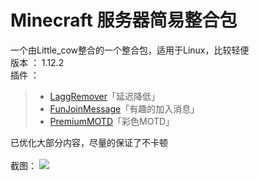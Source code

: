 # Minecraft 服务器简易整合包
一个由Little_cow整合的一个整合包，适用于Linux，比较轻便<br>
版本 ： 1.12.2<br>
插件 ：
> + [LaggRemover](http://www.mcbbs.net/forum.php?mod=viewthread&tid=603072)「延迟降低」
> + [FunJoinMessage](http://www.mcbbs.net/forum.php?mod=viewthread&tid=729325)「有趣的加入消息」
> +  [PremiumMOTD](http://www.mcbbs.net/forum.php?mod=viewthread&tid=693395)「彩色MOTD」

已优化大部分内容，尽量的保证了不卡顿<br><br>
截图：
<img src="http://wx4.sinaimg.cn/large/006xIfm3gy1flognnedv1j31hc0u0hdt.jpg">
